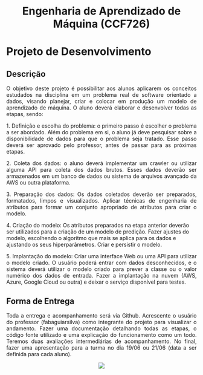 
  # <center> Engenharia de Aprendizado de Máquina (CCF726)  
  # Projeto de Desenvolvimento </center>

## Descrição 
<p align="justify"> 
O objetivo deste projeto é possibilitar aos alunos aplicarem os conceitos estudados na disciplina em um problema real de software orientado a dados, visando planejar, criar e colocar em produção um modelo de aprendizado de máquina. O aluno deverá elaborar e desenvolver todas as etapas, sendo:</p>


<p align="justify"> 
1. Definição e escolha do problema: o primeiro passo é escolher o problema a ser abordado. Além do problema em si, o aluno já deve pesquisar sobre a disponibilidade de dados para que o problema seja tratado. Esse passo deverá ser aprovado pelo professor, antes de passar para as próximas etapas. </p>

<p align="justify"> 
2. Coleta dos dados: o aluno deverá implementar um crawler ou utilizar alguma API para coleta dos dados brutos. Esses dados deverão ser armazenados em um banco de dados ou sistema de arquivos avançado da AWS ou outra plataforma. </p>

<p align="justify"> 
3. Preparação dos dados: Os dados coletados deverão ser preparados, formatados, limpos e visualizados. Aplicar técnicas de engenharia de atributos para formar um conjunto apropriado de atributos para criar o modelo. </p>

<p align="justify"> </p>
4. Criação do modelo: Os atributos preparados na etapa anterior deverão ser utilizados para a criação de um modelo de predição. Fazer ajustes do modelo, escolhendo o algoritmo que mais se aplica para os dados e ajustando os seus hiperparâmetros. Criar e persistir o modelo.</p>

<p align="justify"> 
5. Implantação do modelo: Criar uma interface Web ou uma API para utilizar o modelo criado. O usuário poderá entrar com dados desconhecidos, e o sistema deverá utilizar o modelo criado para prever a classe ou o valor numérico dos dados de entrada. Fazer a implantação na nuvem (AWS, Azure, Google Cloud ou outra) e deixar o serviço disponível para testes.</p>



## Forma de Entrega

<p align="justify"> 
Toda a entrega e acompanhamento será via Github. Acrescente o usuário do professor (fabaguiarsilva) como integrante do projeto para visualizar o andamento. Fazer uma documentação detalhando todas as etapas, o código fonte utilizado e uma explicação do funcionamento como um todo. Teremos duas avaliações intermediárias de acompanhamento. No final, fazer uma apresentação para a turma no dia 19/06 ou 21/06 (data a ser definida para cada aluno).</p>



<p align="center">
<img src="http://img.shields.io/static/v1?label=STATUS&message=EM%20DESENVOLVIMENTO&color=GREEN&style=for-the-badge"/>
</p>